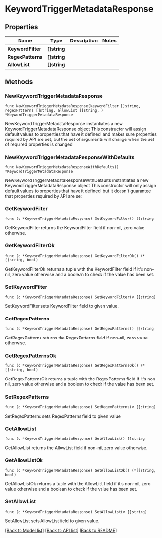 # KeywordTriggerMetadataResponse

## Properties

Name | Type | Description | Notes
------------ | ------------- | ------------- | -------------
**KeywordFilter** | **[]string** |  | 
**RegexPatterns** | **[]string** |  | 
**AllowList** | **[]string** |  | 

## Methods

### NewKeywordTriggerMetadataResponse

`func NewKeywordTriggerMetadataResponse(keywordFilter []string, regexPatterns []string, allowList []string, ) *KeywordTriggerMetadataResponse`

NewKeywordTriggerMetadataResponse instantiates a new KeywordTriggerMetadataResponse object
This constructor will assign default values to properties that have it defined,
and makes sure properties required by API are set, but the set of arguments
will change when the set of required properties is changed

### NewKeywordTriggerMetadataResponseWithDefaults

`func NewKeywordTriggerMetadataResponseWithDefaults() *KeywordTriggerMetadataResponse`

NewKeywordTriggerMetadataResponseWithDefaults instantiates a new KeywordTriggerMetadataResponse object
This constructor will only assign default values to properties that have it defined,
but it doesn't guarantee that properties required by API are set

### GetKeywordFilter

`func (o *KeywordTriggerMetadataResponse) GetKeywordFilter() []string`

GetKeywordFilter returns the KeywordFilter field if non-nil, zero value otherwise.

### GetKeywordFilterOk

`func (o *KeywordTriggerMetadataResponse) GetKeywordFilterOk() (*[]string, bool)`

GetKeywordFilterOk returns a tuple with the KeywordFilter field if it's non-nil, zero value otherwise
and a boolean to check if the value has been set.

### SetKeywordFilter

`func (o *KeywordTriggerMetadataResponse) SetKeywordFilter(v []string)`

SetKeywordFilter sets KeywordFilter field to given value.


### GetRegexPatterns

`func (o *KeywordTriggerMetadataResponse) GetRegexPatterns() []string`

GetRegexPatterns returns the RegexPatterns field if non-nil, zero value otherwise.

### GetRegexPatternsOk

`func (o *KeywordTriggerMetadataResponse) GetRegexPatternsOk() (*[]string, bool)`

GetRegexPatternsOk returns a tuple with the RegexPatterns field if it's non-nil, zero value otherwise
and a boolean to check if the value has been set.

### SetRegexPatterns

`func (o *KeywordTriggerMetadataResponse) SetRegexPatterns(v []string)`

SetRegexPatterns sets RegexPatterns field to given value.


### GetAllowList

`func (o *KeywordTriggerMetadataResponse) GetAllowList() []string`

GetAllowList returns the AllowList field if non-nil, zero value otherwise.

### GetAllowListOk

`func (o *KeywordTriggerMetadataResponse) GetAllowListOk() (*[]string, bool)`

GetAllowListOk returns a tuple with the AllowList field if it's non-nil, zero value otherwise
and a boolean to check if the value has been set.

### SetAllowList

`func (o *KeywordTriggerMetadataResponse) SetAllowList(v []string)`

SetAllowList sets AllowList field to given value.



[[Back to Model list]](../README.md#documentation-for-models) [[Back to API list]](../README.md#documentation-for-api-endpoints) [[Back to README]](../README.md)


